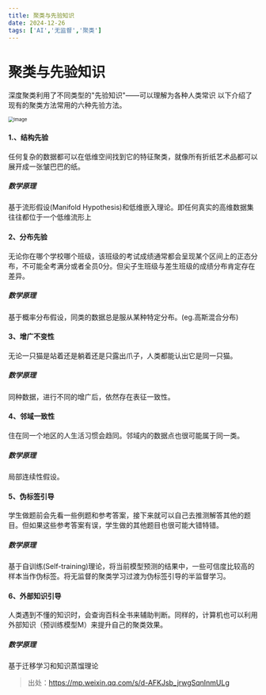 ```yaml
---
title: 聚类与先验知识
date: 2024-12-26
tags: ['AI','无监督','聚类']
---
```




# 聚类与先验知识



深度聚类利用了不同类型的"先验知识"——可以理解为各种人类常识
以下介绍了现有的聚类方法常用的六种先验方法。

<img src="https://cdnv2.ruguoapp.com/FuE9F2cntxbKudSto_B3YisfkVgNv3.png?imageMogr2/auto-orient/thumbnail/258480@%7Cwatermark/3/image/aHR0cHM6Ly93YXRlcm1hcmsucnVndW9hcHAuY29tLz90ZXh0PSVFNSU4RCVCMyVFNSU4OCVCQiUyMCU0MEVyZTFnbmlzJmhlaWdodD0xNw==/gravity/SouthEast/dx/10/dy/10" alt="Image" style="zoom:67%;" /> 

#### 1.、结构先验

任何复杂的数据都可以在低维空间找到它的特征聚类，就像所有折纸艺术品都可以展开成一张皱巴巴的纸。

##### 数学原理

基于流形假设(Manifold Hypothesis)和低维嵌入理论。即任何真实的高维数据集往往都位于一个低维流形上



#### 2、分布先验

无论你在哪个学校哪个班级，该班级的考试成绩通常都会呈现某个区间上的正态分布，不可能全考满分或者全员0分。但尖子生班级与差生班级的成绩分布肯定存在差异。

##### 数学原理

基于概率分布假设，同类的数据总是服从某种特定分布。(eg.高斯混合分布)



#### 3、增广不变性

无论一只猫是站着还是躺着还是只露出爪子，人类都能认出它是同一只猫。

##### 数学原理

同种数据，进行不同的增广后，依然存在表征一致性。



#### 4、邻域一致性

住在同一个地区的人生活习惯会趋同。邻域内的数据点也很可能属于同一类。

##### 数学原理

局部连续性假设。



#### 5、伪标签引导

学生做题前会先看一些例题和参考答案，接下来就可以自己去推测解答其他的题目。但如果这些参考答案有误，学生做的其他题目也很可能大错特错。

##### 数学原理

基于自训练(Self-training)理论，将当前模型预测的结果中，一些可信度比较高的样本当作伪标签。将无监督的聚类学习过渡为伪标签引导的半监督学习。



#### 6、外部知识引导

人类遇到不懂的知识时，会查询百科全书来辅助判断。同样的，计算机也可以利用外部知识（预训练模型M）来提升自己的聚类效果。

##### 数学原理

基于迁移学习和知识蒸馏理论





> 出处：https://mp.weixin.qq.com/s/d-AFKJsb_jrwgSqnInmULg